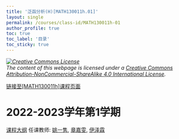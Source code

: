 ```yaml
---
title: '泛函分析(H)[MATH130011h.01]'
layout: single
permalink: /courses/class-id/MATH130011h-01
author_profile: true
toc: true
toc_label: '目录'
toc_sticky: true
---
```



<div class='notice--warning'>
	<p><i><a rel='license' href='http://creativecommons.org/licenses/by-nc-sa/4.0/'><img alt='Creative Commons License' style='border-width:0' src='https://i.creativecommons.org/l/by-nc-sa/4.0/88x31.png' /></a><br /> The content of this webpage is licensed under a <a rel='license' href='http://creativecommons.org/licenses/by-nc-sa/4.0/'>Creative Commons Attribution-NonCommercial-ShareAlike 4.0 International License</a>.</i></p>
</div>

<a href='https://fdu-math.github.io/courses/MATH130011h'>链接至[MATH130011h]课程页面</a>

# 2022-2023学年第1学期
<a href='https://fdu-math.github.io/courses/syllabus/MATH130011h.01-2022-2023-1 (Encrypted).pdf'>课程大纲</a>
任课教师: <a href='https://fdu-math.github.io/teachers/姚一隽'>姚一隽</a>, <a href='https://fdu-math.github.io/teachers/章嘉雯'>章嘉雯</a>, <a href='https://fdu-math.github.io/teachers/伊泽霖'>伊泽霖</a>
